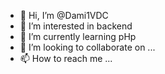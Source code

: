 - 👋 Hi, I’m @Dami1VDC
- 👀 I’m interested in backend
- 🌱 I’m currently learning pHp
- 💞️ I’m looking to collaborate on ...
- 📫 How to reach me ...

<!---
Dami1VDC/Dami1VDC is a ✨ special ✨ repository because its `README.md` (this file) appears on your GitHub profile.
You can click the Preview link to take a look at your changes.
--->
